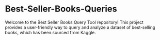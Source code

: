 # Best-Seller-Books-Queries
Welcome to the Best Seller Books Query Tool repository! 
This project provides a user-friendly way to query and analyze a dataset of best-selling books, which has been sourced from Kaggle. 



